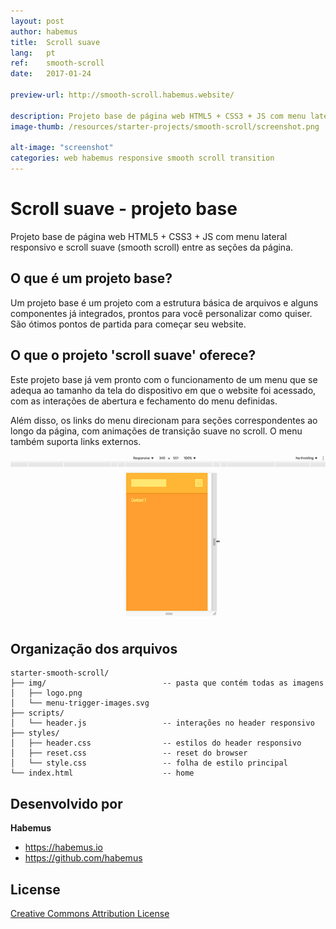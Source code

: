 ```yaml
---
layout: post
author: habemus
title:  Scroll suave
lang:   pt
ref:    smooth-scroll
date:   2017-01-24

preview-url: http://smooth-scroll.habemus.website/

description: Projeto base de página web HTML5 + CSS3 + JS com menu lateral responsivo e scroll suave (smooth scroll) entre as seções da página.
image-thumb: /resources/starter-projects/smooth-scroll/screenshot.png

alt-image: "screenshot"
categories: web habemus responsive smooth scroll transition
---
```

# Scroll suave - projeto base

Projeto base de página web HTML5 + CSS3 + JS com menu lateral responsivo e scroll suave (smooth scroll) entre as seções da página.


## O que é um projeto base?

Um projeto base é um projeto com a estrutura básica de arquivos e alguns componentes já integrados, prontos para você personalizar como quiser. São ótimos pontos de partida para começar seu website.

## O que o projeto 'scroll suave' oferece?

Este projeto base já vem pronto com o funcionamento de um menu que se adequa ao tamanho da tela do dispositivo em que o website foi acessado, com as interações de abertura e fechamento do menu definidas.

Além disso, os links do menu direcionam para seções correspondentes ao longo da página, com  animações de transição suave no scroll. O menu também suporta links externos.

![preview](https://github.com/habemus/starter-smooth-scroll/raw/master/preview.gif "Preview")

## Organização dos arquivos

```
starter-smooth-scroll/
├── img/                          -- pasta que contém todas as imagens
│   ├── logo.png
│   └── menu-trigger-images.svg
├── scripts/
│   └── header.js                 -- interações no header responsivo
├── styles/
│   ├── header.css                -- estilos do header responsivo
│   ├── reset.css                 -- reset do browser
│   └── style.css                 -- folha de estilo principal
└── index.html                    -- home
```

## Desenvolvido por

**Habemus**

- <https://habemus.io>
- <https://github.com/habemus>

## License

[Creative Commons Attribution License](http://creativecommons.org/licenses/by/2.0/)
